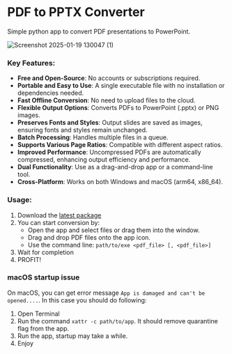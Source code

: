 # PDF to PPTX Converter

Simple python app to convert PDF presentations to PowerPoint.  

![Screenshot 2025-01-19 130047 (1)](https://github.com/user-attachments/assets/9142eb57-fd67-4905-90cd-50a6c907899e)

### Key Features:
- **Free and Open-Source**: No accounts or subscriptions required.
- **Portable and Easy to Use**: A single executable file with no installation or dependencies needed.
- **Fast Offline Conversion**: No need to upload files to the cloud.
- **Flexible Output Options**: Converts PDFs to PowerPoint (.pptx) or PNG images.
- **Preserves Fonts and Styles**: Output slides are saved as images, ensuring fonts and styles remain unchanged.
- **Batch Processing**: Handles multiple files in a queue.
- **Supports Various Page Ratios**: Compatible with different aspect ratios.
- **Improved Performance**: Uncompressed PDFs are automatically compressed, enhancing output efficiency and performance.
- **Dual Functionality**: Use as a drag-and-drop app or a command-line tool.
- **Cross-Platform**: Works on both Windows and macOS (arm64, x86_64).


### Usage:
1. Download the [latest package](https://github.com/viiper94/pdf_to_pptx/releases/latest)
2. You can start conversion by:
   - Open the app and select files or drag them into the window.
   - Drag and drop PDF files onto the app icon.
   - Use the command line: `path/to/exe <pdf_file> [, <pdf_file>]`
3. Wait for completion
4. PROFIT!


### macOS startup issue
On macOS, you can get error message `App is damaged and can't be opened....`. 
In this case you should do following: 
1. Open Terminal
2. Run the command `xattr -c path/to/app`. It should remove quarantine flag from the app.
3. Run the app, startup may take a while.
4. Enjoy
